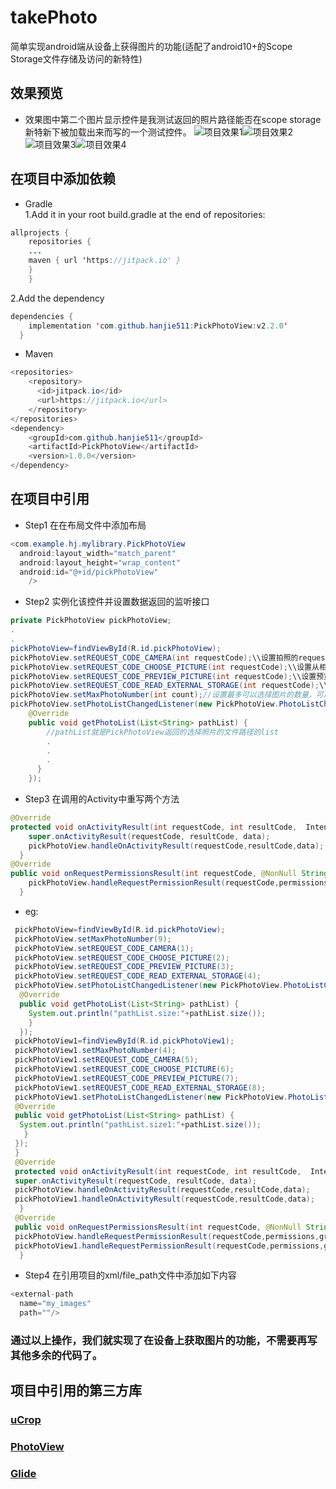 # takePhoto
简单实现android端从设备上获得图片的功能(适配了android10+的Scope Storage文件存储及访问的新特性)
## 效果预览
* 效果图中第二个图片显示控件是我测试返回的照片路径能否在scope storage新特新下被加载出来而写的一个测试控件。
![项目效果1](./test1_20201010.gif)![项目效果2](./test2_20201010.gif)  
![项目效果3](./test3_20201010.gif)![项目效果4](./test4_20201010.gif)  
## 在项目中添加依赖  
* Gradle  
 1.Add it in your root build.gradle at the end of repositories:
```java  
allprojects {
    repositories {
    ...
    maven { url 'https://jitpack.io' }
    }
    }  
```  
2.Add the dependency  
```java  
dependencies {
    implementation 'com.github.hanjie511:PickPhotoView:v2.2.0'
  }  
```  
* Maven  
```java  
<repositories>
    <repository>
      <id>jitpack.io</id>
      <url>https://jitpack.io</url>
    </repository>
</repositories>
<dependency>
    <groupId>com.github.hanjie511</groupId>
    <artifactId>PickPhotoView</artifactId>
    <version>1.0.0</version>
</dependency>  
```
## 在项目中引用  
* Step1  在在布局文件中添加布局  
```java  
<com.example.hj.mylibrary.PickPhotoView
  android:layout_width="match_parent"
  android:layout_height="wrap_content"
  android:id="@+id/pickPhotoView"
    />  
```  
* Step2  实例化该控件并设置数据返回的监听接口  
```java  
private PickPhotoView pickPhotoView;
.
.  
pickPhotoView=findViewById(R.id.pickPhotoView);
pickPhotoView.setREQUEST_CODE_CAMERA(int requestCode);\\设置拍照的requestCode
pickPhotoView.setREQUEST_CODE_CHOOSE_PICTURE(int requestCode);\\设置从相册中选择图片的requesCode
pickPhotoView.setREQUEST_CODE_PREVIEW_PICTURE(int requestCode);\\设置预览照片的requestCode
pickPhotoView.setREQUEST_CODE_READ_EXTERNAL_STORAGE(int requestCode);\\设置读取外部存储权限的requestCode
pickPhotoView.setMaxPhotoNumber(int count);//设置最多可以选择图片的数量，可以不用设置，默认为9张
pickPhotoView.setPhotoListChangedListener(new PickPhotoView.PhotoListChangedListener() {
    @Override
    public void getPhotoList(List<String> pathList) {
        //pathList就是PickPhotoView返回的选择照片的文件路径的list
        .  
        .  
        .  
      }
    });
```  
* Step3 在调用的Activity中重写两个方法  
```java  
@Override
protected void onActivityResult(int requestCode, int resultCode,  Intent data) {
    super.onActivityResult(requestCode, resultCode, data);
    pickPhotoView.handleOnActivityResult(requestCode,resultCode,data);
  }
@Override
public void onRequestPermissionsResult(int requestCode, @NonNull String[] permissions, @NonNull int[] grantResults) {
    pickPhotoView.handleRequestPermissionResult(requestCode,permissions,grantResults);
  }  
```  
* eg:  
```java  
 pickPhotoView=findViewById(R.id.pickPhotoView);
 pickPhotoView.setMaxPhotoNumber(9);
 pickPhotoView.setREQUEST_CODE_CAMERA(1);
 pickPhotoView.setREQUEST_CODE_CHOOSE_PICTURE(2);
 pickPhotoView.setREQUEST_CODE_PREVIEW_PICTURE(3);
 pickPhotoView.setREQUEST_CODE_READ_EXTERNAL_STORAGE(4);
 pickPhotoView.setPhotoListChangedListener(new PickPhotoView.PhotoListChangedListener() {
  @Override
  public void getPhotoList(List<String> pathList) {
    System.out.println("pathList.size:"+pathList.size());
    }
  });
 pickPhotoView1=findViewById(R.id.pickPhotoView1);
 pickPhotoView1.setMaxPhotoNumber(4);
 pickPhotoView1.setREQUEST_CODE_CAMERA(5);
 pickPhotoView1.setREQUEST_CODE_CHOOSE_PICTURE(6);
 pickPhotoView1.setREQUEST_CODE_PREVIEW_PICTURE(7);
 pickPhotoView1.setREQUEST_CODE_READ_EXTERNAL_STORAGE(8);
 pickPhotoView1.setPhotoListChangedListener(new PickPhotoView.PhotoListChangedListener() {
 @Override
 public void getPhotoList(List<String> pathList) {
  System.out.println("pathList.size1:"+pathList.size());
   }
 });
 }
 @Override
 protected void onActivityResult(int requestCode, int resultCode,  Intent data) {
 super.onActivityResult(requestCode, resultCode, data);
 pickPhotoView.handleOnActivityResult(requestCode,resultCode,data);
 pickPhotoView1.handleOnActivityResult(requestCode,resultCode,data);
  }
 @Override
 public void onRequestPermissionsResult(int requestCode, @NonNull String[] permissions, @NonNull int[] grantResults) {
 pickPhotoView.handleRequestPermissionResult(requestCode,permissions,grantResults);
 pickPhotoView1.handleRequestPermissionResult(requestCode,permissions,grantResults);
  }
```
* Step4 在引用项目的xml/file_path文件中添加如下内容  
```java  
<external-path
  name="my_images"
  path=""/> 
```  
     
### 通过以上操作，我们就实现了在设备上获取图片的功能，不需要再写其他多余的代码了。  
## 项目中引用的第三方库  
### [uCrop](https://github.com/hanjie511/uCrop) 
### [PhotoView](https://github.com/chrisbanes/PhotoView) 
### [Glide](https://github.com/bumptech/glide) 

